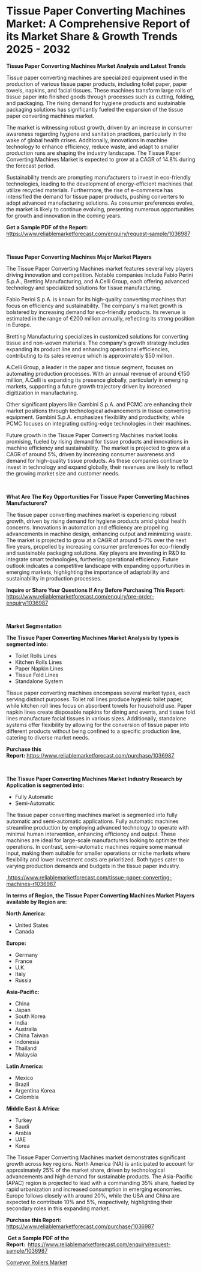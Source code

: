<p><h1>Tissue Paper Converting Machines Market: A Comprehensive Report of its Market Share & Growth Trends 2025 - 2032</h1></p><p><strong>Tissue Paper Converting Machines Market Analysis and Latest Trends</strong></p>
<p><p>Tissue paper converting machines are specialized equipment used in the production of various tissue paper products, including toilet paper, paper towels, napkins, and facial tissues. These machines transform large rolls of tissue paper into finished goods through processes such as cutting, folding, and packaging. The rising demand for hygiene products and sustainable packaging solutions has significantly fueled the expansion of the tissue paper converting machines market.</p><p>The market is witnessing robust growth, driven by an increase in consumer awareness regarding hygiene and sanitation practices, particularly in the wake of global health crises. Additionally, innovations in machine technology to enhance efficiency, reduce waste, and adapt to smaller production runs are shaping the industry landscape. The Tissue Paper Converting Machines Market is expected to grow at a CAGR of 14.8% during the forecast period. </p><p>Sustainability trends are prompting manufacturers to invest in eco-friendly technologies, leading to the development of energy-efficient machines that utilize recycled materials. Furthermore, the rise of e-commerce has intensified the demand for tissue paper products, pushing converters to adopt advanced manufacturing solutions. As consumer preferences evolve, the market is likely to continue evolving, presenting numerous opportunities for growth and innovation in the coming years.</p></p>
<p><strong>Get a Sample PDF of the Report:&nbsp;</strong> <a href="https://www.reliablemarketforecast.com/enquiry/request-sample/1036987?utm_campaign=1833&utm_medium=2&utm_source=Github&utm_content=ia&utm_term=18022025&utm_id=tissue-paper-converting-machines">https://www.reliablemarketforecast.com/enquiry/request-sample/1036987</a></p>
<p>&nbsp;</p>
<p><strong>Tissue Paper Converting Machines Major Market Players</strong></p>
<p><p>The Tissue Paper Converting Machines market features several key players driving innovation and competition. Notable companies include Fabio Perini S.p.A., Bretting Manufacturing, and A.Celli Group, each offering advanced technology and specialized solutions for tissue manufacturing.</p><p>Fabio Perini S.p.A. is known for its high-quality converting machines that focus on efficiency and sustainability. The company's market growth is bolstered by increasing demand for eco-friendly products. Its revenue is estimated in the range of €200 million annually, reflecting its strong position in Europe.</p><p>Bretting Manufacturing specializes in customized solutions for converting tissue and non-woven materials. The company's growth strategy includes expanding its product line and enhancing operational efficiencies, contributing to its sales revenue which is approximately $50 million.</p><p>A.Celli Group, a leader in the paper and tissue segment, focuses on automating production processes. With an annual revenue of around €150 million, A.Celli is expanding its presence globally, particularly in emerging markets, supporting a future growth trajectory driven by increased digitization in manufacturing.</p><p>Other significant players like Gambini S.p.A. and PCMC are enhancing their market positions through technological advancements in tissue converting equipment. Gambini S.p.A. emphasizes flexibility and productivity, while PCMC focuses on integrating cutting-edge technologies in their machines.</p><p>Future growth in the Tissue Paper Converting Machines market looks promising, fueled by rising demand for tissue products and innovations in machine efficiency and sustainability. The market is projected to grow at a CAGR of around 5%, driven by increasing consumer awareness and demand for high-quality tissue products. As these companies continue to invest in technology and expand globally, their revenues are likely to reflect the growing market size and customer needs.</p></p>
<p>&nbsp;</p>
<p><strong>What Are The Key Opportunities For Tissue Paper Converting Machines Manufacturers?</strong></p>
<p><p>The tissue paper converting machines market is experiencing robust growth, driven by rising demand for hygiene products amid global health concerns. Innovations in automation and efficiency are propelling advancements in machine design, enhancing output and minimizing waste. The market is projected to grow at a CAGR of around 5-7% over the next five years, propelled by increasing consumer preferences for eco-friendly and sustainable packaging solutions. Key players are investing in R&D to integrate smart technologies, furthering operational efficiency. Future outlook indicates a competitive landscape with expanding opportunities in emerging markets, highlighting the importance of adaptability and sustainability in production processes.</p></p>
<p><strong>Inquire or Share Your Questions If Any Before Purchasing This Report:</strong> <a href="https://www.reliablemarketforecast.com/enquiry/pre-order-enquiry/1036987?utm_campaign=1833&utm_medium=2&utm_source=Github&utm_content=ia&utm_term=18022025&utm_id=tissue-paper-converting-machines">https://www.reliablemarketforecast.com/enquiry/pre-order-enquiry/1036987</a></p>
<p>&nbsp;</p>
<p><strong>Market Segmentation</strong></p>
<p><strong>The Tissue Paper Converting Machines Market Analysis by types is segmented into:</strong></p>
<p><ul><li>Toilet Rolls Lines</li><li>Kitchen Rolls Lines</li><li>Paper Napkin Lines</li><li>Tissue Fold Lines</li><li>Standalone System</li></ul></p>
<p><p>Tissue paper converting machines encompass several market types, each serving distinct purposes. Toilet roll lines produce hygienic toilet paper, while kitchen roll lines focus on absorbent towels for household use. Paper napkin lines create disposable napkins for dining and events, and tissue fold lines manufacture facial tissues in various sizes. Additionally, standalone systems offer flexibility by allowing for the conversion of tissue paper into different products without being confined to a specific production line, catering to diverse market needs.</p></p>
<p><strong>Purchase this Report:&nbsp;</strong><a href="https://www.reliablemarketforecast.com/purchase/1036987?utm_campaign=1833&utm_medium=2&utm_source=Github&utm_content=ia&utm_term=18022025&utm_id=tissue-paper-converting-machines">https://www.reliablemarketforecast.com/purchase/1036987</a></p>
<p>&nbsp;</p>
<p><strong>The Tissue Paper Converting Machines Market Industry Research by Application is segmented into:</strong></p>
<p><ul><li>Fully Automatic</li><li>Semi-Automatic</li></ul></p>
<p><p>The tissue paper converting machines market is segmented into fully automatic and semi-automatic applications. Fully automatic machines streamline production by employing advanced technology to operate with minimal human intervention, enhancing efficiency and output. These machines are ideal for large-scale manufacturers looking to optimize their operations. In contrast, semi-automatic machines require some manual input, making them suitable for smaller operations or niche markets where flexibility and lower investment costs are prioritized. Both types cater to varying production demands and budgets in the tissue paper industry.</p></p>
<p><a href="https://www.reliablemarketforecast.com/tissue-paper-converting-machines-r1036987?utm_campaign=1833&utm_medium=2&utm_source=Github&utm_content=ia&utm_term=18022025&utm_id=tissue-paper-converting-machines">&nbsp;https://www.reliablemarketforecast.com/tissue-paper-converting-machines-r1036987</a></p>
<p><strong>In terms of Region, the Tissue Paper Converting Machines Market Players available by Region are:</strong></p>
<p>
    <p> <strong> North America: </strong>
        <ul>
            <li>United States</li>
            <li>Canada</li>
        </ul>
        </p> 
    <p> <strong> Europe: </strong>
        <ul>
            <li>Germany</li>
            <li>France</li>
            <li>U.K.</li>
            <li>Italy</li>
            <li>Russia</li>
        </ul>
        </p> 
    <p> <strong> Asia-Pacific: </strong>
        <ul>
            <li>China</li>
            <li>Japan</li>
            <li>South Korea</li>
            <li>India</li>
            <li>Australia</li>
            <li>China Taiwan</li>
            <li>Indonesia</li>
            <li>Thailand</li>
            <li>Malaysia</li>
        </ul>
        </p> 
    <p> <strong> Latin America: </strong>
        <ul>
            <li>Mexico</li>
            <li>Brazil</li>
            <li>Argentina Korea</li>
            <li>Colombia</li>
        </ul>
        </p> 
    <p> <strong> Middle East & Africa: </strong>
        <ul>
            <li>Turkey</li>
            <li>Saudi</li>
            <li>Arabia</li>
            <li>UAE</li>
            <li>Korea</li>
        </ul>
    </p>
    </p>
<p><p>The Tissue Paper Converting Machines market demonstrates significant growth across key regions. North America (NA) is anticipated to account for approximately 25% of the market share, driven by technological advancements and high demand for sustainable products. The Asia-Pacific (APAC) region is projected to lead with a commanding 35% share, fueled by rapid urbanization and increased consumption in emerging economies. Europe follows closely with around 20%, while the USA and China are expected to contribute 10% and 5%, respectively, highlighting their secondary roles in this expanding market.</p></p>
<p><strong>Purchase this Report: </strong><a href="https://www.reliablemarketforecast.com/purchase/1036987?utm_campaign=1833&utm_medium=2&utm_source=Github&utm_content=ia&utm_term=18022025&utm_id=tissue-paper-converting-machines">https://www.reliablemarketforecast.com/purchase/1036987</a></p>
<p>&nbsp;<strong>Get a Sample PDF of the Report:&nbsp;&nbsp;</strong><a href="https://www.reliablemarketforecast.com/enquiry/request-sample/1036987?utm_campaign=1833&utm_medium=2&utm_source=Github&utm_content=ia&utm_term=18022025&utm_id=tissue-paper-converting-machines">https://www.reliablemarketforecast.com/enquiry/request-sample/1036987</a></p>
<p><strong></strong></p>
<p><p><a href="https://github.com/FassouRP/Market-Research-Report-List-7/blob/main/conveyor-rollers-market.md?utm_campaign=1833&utm_medium=2&utm_source=Github&utm_content=ia&utm_term=18022025&utm_id=tissue-paper-converting-machines">Conveyor Rollers Market</a></p></p>